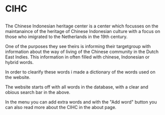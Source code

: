 # CIHC

##

The Chinese Indonesian heritage center is a center which focusses on the maintanaince of the heritage of Chinese Indonesian culture with a focus on those who imigrated to the Netherlands in the 19th century.

One of the purposes they see theirs is informing their targetgroup with information about the way of living of the Chinese community in the Dutch East Indies. This information in often filled with chinese, Indonesian or hybrid words.

In order to clearify these words i made a dictionary of the words used on the website. 

The website starts off with all words in the database, with a clear and obious search bar in the above. 

In the menu you can add extra words and with the "Add word" button you can also read more about the CIHC in the about page.

